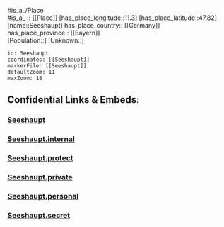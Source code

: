 ﻿---
location: [47.82,11.3] 
mapzoom: [7,12] 
mapmarker: city 
type: City
tags:
- geo/City


SpocWebEntityId: 34172
isDeleted: false
confidential: public

---
#is_a_/Place  
#is_a_ :: [[Place]] 
[has_place_longitude::11.3] 
[has_place_latitude::47.82] 
[name::Seeshaupt] 
has_place_country:: [[Germany]]  
has_place_province:: [[Bayern]]  
[Population::] 
[Unknown::] 


```leaflet
id: Seeshaupt
coordinates: [[Seeshaupt]] 
markerFile: [[Seeshaupt]] 
defaultZoom: 11 
maxZoom: 18
```


## Confidential Links & Embeds: 

### [Seeshaupt](/_public/Earth/Continent/Europe/Europe~Central/Germany/Germany~West/Bayern/counties~Bayern/Weilheim-Schongau/cities~Weilheim-Schongau/Seeshaupt.md) 

### [Seeshaupt.internal](/_internal/Earth/Continent/Europe/Europe~Central/Germany/Germany~West/Bayern/counties~Bayern/Weilheim-Schongau/cities~Weilheim-Schongau/Seeshaupt.internal.md) 

### [Seeshaupt.protect](/_protect/Earth/Continent/Europe/Europe~Central/Germany/Germany~West/Bayern/counties~Bayern/Weilheim-Schongau/cities~Weilheim-Schongau/Seeshaupt.protect.md) 

### [Seeshaupt.private](/_private/Earth/Continent/Europe/Europe~Central/Germany/Germany~West/Bayern/counties~Bayern/Weilheim-Schongau/cities~Weilheim-Schongau/Seeshaupt.private.md) 

### [Seeshaupt.personal](/_personal/Earth/Continent/Europe/Europe~Central/Germany/Germany~West/Bayern/counties~Bayern/Weilheim-Schongau/cities~Weilheim-Schongau/Seeshaupt.personal.md) 

### [Seeshaupt.secret](/_secret/Earth/Continent/Europe/Europe~Central/Germany/Germany~West/Bayern/counties~Bayern/Weilheim-Schongau/cities~Weilheim-Schongau/Seeshaupt.secret.md) 
